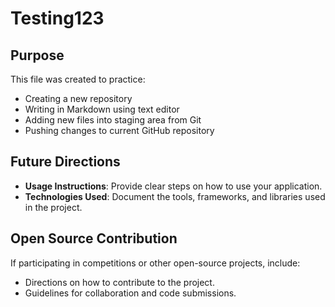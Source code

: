 # Testing123

## Purpose
This file was created to practice:
- Creating a new repository
- Writing in Markdown using text editor
- Adding new files into staging area from Git
- Pushing changes to current GitHub repository

## Future Directions
- **Usage Instructions**: Provide clear steps on how to use your application.
- **Technologies Used**: Document the tools, frameworks, and libraries used in the project.

## Open Source Contribution
If participating in competitions or other open-source projects, include:
- Directions on how to contribute to the project.
- Guidelines for collaboration and code submissions.